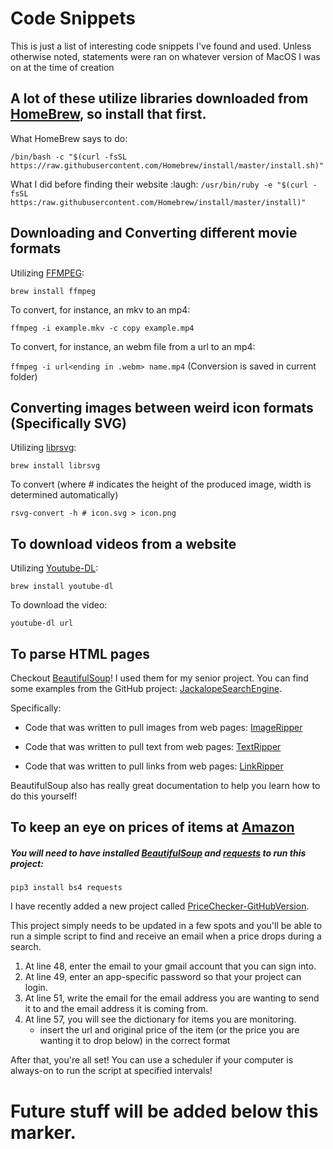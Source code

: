 # Code Snippets
This is just a list of interesting code snippets I've found and used. Unless otherwise noted, statements were ran on whatever version of MacOS I was on at the time of creation

## A lot of these utilize libraries downloaded from [HomeBrew](https://brew.sh), so install that first. 

What HomeBrew says to do: 
``` 
/bin/bash -c "$(curl -fsSL https://raw.githubusercontent.com/Homebrew/install/master/install.sh)" 
```

What I did before finding their website :laugh: 
```/usr/bin/ruby -e "$(curl -fsSL https:/raw.githubusercontent.com/Homebrew/install/master/install)"```

## Downloading and Converting different movie formats 

Utilizing [FFMPEG](https://www.ffmpeg.org):

```brew install ffmpeg```

To convert, for instance, an mkv to an mp4:

```ffmpeg -i example.mkv -c copy example.mp4```

To convert, for instance, an webm file from a url to an mp4: 

```ffmpeg -i url<ending in .webm> name.mp4``` (Conversion is saved in current folder) 

## Converting images between weird icon formats (Specifically SVG)

Utilizing [librsvg](https://en.wikipedia.org/wiki/Librsvg):

```brew install librsvg```

To convert (where # indicates the height of the produced image, width is determined automatically) 

```rsvg-convert -h # icon.svg > icon.png```

## To download videos from a website

Utilizing [Youtube-DL](https://ytdl-org.github.io/youtube-dl/index.html): 

```brew install youtube-dl```

To download the video: 

```youtube-dl url```

## To parse HTML pages 

Checkout [BeautifulSoup](https://pypi.org/project/beautifulsoup4/)! I used them for my senior project. You can find some examples from the GitHub project: [JackalopeSearchEngine](https://github.com/aarno97/JackalopeSearchEngine). 

Specifically: 

* Code that was written to pull images from web pages: [ImageRipper](https://github.com/aarno97/JackalopeSearchEngine/blob/master/ImageRipper/ImageRipper.py)

* Code that was written to pull text from web pages: [TextRipper](https://github.com/aarno97/JackalopeSearchEngine/blob/master/TextRipper/TextRipper.py)

* Code that was written to pull links from web pages: [LinkRipper](https://github.com/aarno97/JackalopeSearchEngine/blob/master/LinkRipper/LinkRipper.py) 

BeautifulSoup also has really great documentation to help you learn how to do this yourself!

## To keep an eye on prices of items at [Amazon](https://smile.amazon.com)

##### You will need to have installed [BeautifulSoup](https://pypi.org/project/beautifulsoup4/) and [requests](https://requests.readthedocs.io/en/master/) to run this project: 
```shell script
pip3 install bs4 requests
``` 

I have recently added a new project called [PriceChecker-GitHubVersion](https://github.com/aarno97/Code_Snippets/tree/master/PriceChecker-GitHubVersion). 

This project simply needs to be updated in a few spots and you'll be able to run a simple script to find and receive an email when a price drops during a search.

1. At line 48, enter the email to your gmail account that you can sign into. 
2. At line 49, enter an app-specific password so that your project can login. 
3. At line 51, write the email for the email address you are wanting to send it to and the email address it is coming from. 
4. At line 57, you will see the dictionary for items you are monitoring. 
    * insert the url and original price of the item (or the price you are wanting it to drop below) in the correct format

After that, you're all set! You can use a scheduler if your computer is always-on to run the script at specified intervals!  

# Future stuff will be added below this marker. 
